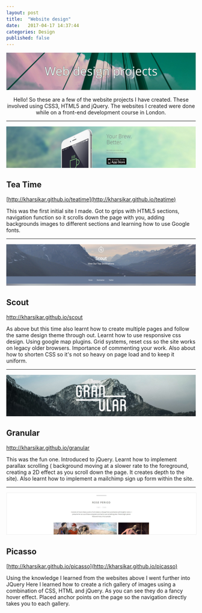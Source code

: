 ```yaml
---
layout: post
title:  "Website design"
date:   2017-04-17 14:37:44
categories: Design
published: false
---
```

<img src="/images/embankment-wire-web-post.jpg" class="fit image">


<p style="text-align:center">Hello! So these are a few of the website projects I have created. These involved using CSS3, HTML5 and jQuery. The websites I created were done while on a front-end development course in London.</p> 
<hr>
<img src="/images/TeaTime.jpg" class="fit image">

## Tea Time
[http://kharsikar.github.io/teatime](http://kharsikar.github.io/teatime)

This was the first initial site I made. Got to grips with HTML5 sections, navigation function so it scrolls down the page with you, adding backgrounds images to different sections and learning how to use Google fonts. 
<hr>
<img src="/images/Scout.jpg" class="fit image">

## Scout

<a href="http://kharsikar.github.io/scout/">http://kharsikar.github.io/scout</a>

As above but this time also learnt how to create multiple pages and follow the same design theme through out. Learnt how to use responsive css design. Using google map plugins. Grid systems, reset css so the site works on legacy older browsers. Importance of commenting your work. Also about how to shorten CSS so it's not so heavy on page load and to keep it uniform.
<hr>
<img src="/images/Granula.jpg" class="fit image">

## Granular

<a href="http://kharsikar.github.io/granular/">http://kharsikar.github.io/granular</a>

This was the fun one. Introduced to jQuery. Learnt how to implement parallax scrolling ( background moving at a slower rate to the foreground, creating a 2D effect as you scroll down the page. It creates depth to the site). Also learnt how to implement a mailchimp sign up form within the site.
<hr>

<img src="/images/Picasso.jpg" class="fit image" style="border: 1px solid #eee;">

## Picasso
[http://kharsikar.github.io/picasso](http://kharsikar.github.io/picasso)

Using the knowledge I learned from the websites above I went further into JQuery Here I learned how to create a rich gallery of images using a combination of CSS, HTML and jQuery. As you can see they do a fancy hover effect. Placed anchor points on the page so the navigation directly takes you to each gallery.






